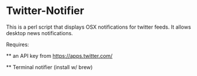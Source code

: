 # Twitter-Notifier

This is a perl script that displays OSX notifications for twitter feeds.  It allows desktop news notifications.

Requires:

** an API key from  https://apps.twitter.com/


** Terminal notifier (install w/ brew)
